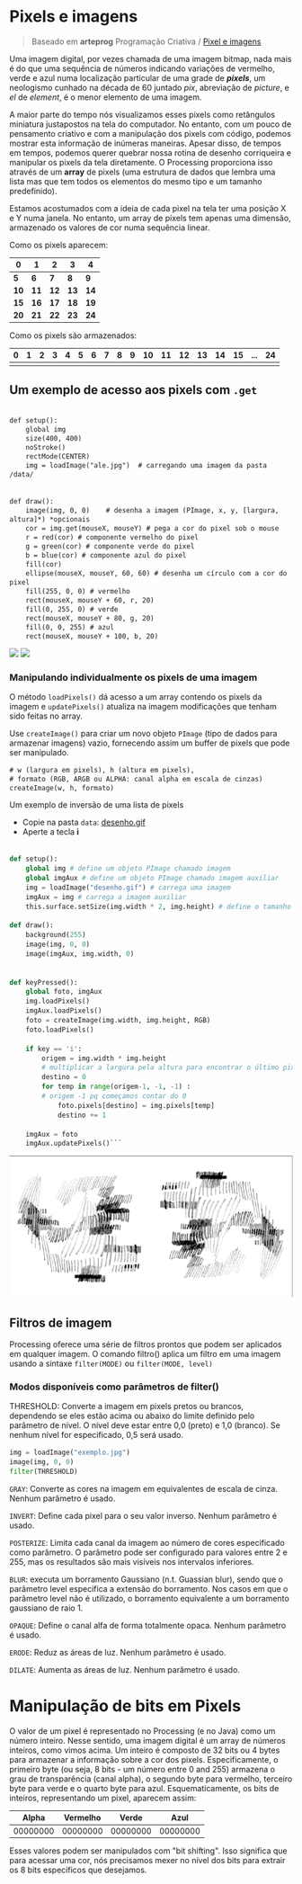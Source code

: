 # Pixels e imagens
> Baseado em **arteprog** Programação Criativa / [Pixel e imagens](https://github.com/arteprog/programacao-criativa/blob/master/conteudo/pixels-e-imagens.md)

Uma imagem digital, por vezes chamada de uma imagem bitmap, nada mais é do que uma sequência de números indicando variações de vermelho, verde e azul numa localização particular de uma grade de ***pixels***, um neologismo cunhado na década de 60 juntado *pix*, abreviação de *picture*, e *el* de *element*, é o menor elemento de uma imagem.

A maior parte do tempo nós visualizamos esses pixels como retângulos miniatura justapostos na tela do computador. No entanto, com um pouco de pensamento criativo e com a manipulação dos pixels com código, podemos mostrar esta informação de inúmeras maneiras. Apesar disso, de tempos em tempos, podemos querer quebrar nossa rotina de desenho corriqueira e manipular os pixels da tela diretamente. O Processing proporciona isso através de um **array** de pixels (uma estrutura de dados que lembra uma lista mas que tem todos os elementos do mesmo tipo e um tamanho predefinido).

Estamos acostumados com a ideia de cada pixel na tela ter uma posição X e Y numa janela. No entanto, um array de pixels tem apenas uma dimensão, armazenado os valores de cor numa sequência linear.
        
Como os pixels aparecem:

| 0 | 1 | 2 | 3 | 4 |
| -- | --- | --- | --- | --- |
| **5** | **6** | **7** | **8** | **9** |
| **10** | **11** | **12** | **13** | **14** |
| **15** | **16** | **17** | **18** | **19** |
| **20** | **21** | **22** | **23** | **24** |


Como os pixels são armazenados:

| 0 | 1 | 2 | 3 | 4 | 5 | 6 | 7 | 8 | 9 | 10 | 11 | 12 | 13 | 14 | 15 | ... | 24 |
| --- | --- | --- | --- | --- | --- | --- | --- | --- | --- | --- | --- | --- | --- | --- | --- | --- | --- |
| |



## Um exemplo de acesso aos pixels com `.get`


```pyde

def setup():
    global img
    size(400, 400)
    noStroke()
    rectMode(CENTER)
    img = loadImage("ale.jpg")  # carregando uma imagem da pasta /data/


def draw():
    image(img, 0, 0)    # desenha a imagem (PImage, x, y, [largura, altura]*) *opcionais 
    cor = img.get(mouseX, mouseY) # pega a cor do pixel sob o mouse
    r = red(cor) # componente vermelho do pixel
    g = green(cor) # componente verde do pixel
    b = blue(cor) # componente azul do pixel
    fill(cor)    
    ellipse(mouseX, mouseY, 60, 60) # desenha um círculo com a cor do pixel
    fill(255, 0, 0) # vermelho
    rect(mouseX, mouseY + 60, r, 20) 
    fill(0, 255, 0) # verde
    rect(mouseX, mouseY + 80, g, 20)
    fill(0, 0, 255) # azul
    rect(mouseX, mouseY + 100, b, 20)
```

![](https://github.com/arteprog/programacao-criativa/blob/master/assets/imagens/get008.jpg?raw=True) ![](https://github.com/arteprog/programacao-criativa/blob/master/assets/imagens/get017.jpg?raw=True)

### Manipulando individualmente os pixels de uma imagem 

O método `loadPixels()` dá acesso a um array contendo os pixels da imagem e `updatePixels()` atualiza na imagem modificações que tenham sido feitas no array.

Use `createImage()` para criar um novo objeto `PImage` (tipo de dados para armazenar imagens) vazio, fornecendo assim um buffer de pixels que pode ser manipulado.

```pyrhon
# w (largura em pixels), h (altura em pixels),
# formato (RGB, ARGB ou ALPHA: canal alpha em escala de cinzas)        
createImage(w, h, formato)
```

Um exemplo de inversão de uma lista de pixels

- Copie na pasta `data`: [desenho.gif](assets/desenho.gif)
- Aperte a tecla **i**

```python

def setup():
    global img # define um objeto PImage chamado imagem 
    global imgAux # define um objeto PImage chamado imagem auxiliar
    img = loadImage("desenho.gif") # carrega uma imagem
    imgAux = img # carrega a imagem auxiliar
    this.surface.setSize(img.width * 2, img.height) # define o tamanho da tela

def draw():
    background(255)
    image(img, 0, 0)
    image(imgAux, img.width, 0)


def keyPressed():
    global foto, imgAux 
    img.loadPixels()
    imgAux.loadPixels()
    foto = createImage(img.width, img.height, RGB)
    foto.loadPixels()

    if key == 'i':
        origem = img.width * img.height
        # multiplicar a largura pela altura para encontrar o último pixel
        destino = 0     
        for temp in range(origem-1, -1, -1) :
        # origem -1 pq começamos contar do 0
            foto.pixels[destino] = img.pixels[temp]
            destino += 1
    
    imgAux = foto
    imgAux.updatePixels()```
```
![](assets/desenho_inv.png)

<!-- exemplo de sorting quebrado

```python
def setup():
    global img, imgTemp
    size(800, 400)
    img = loadImage("monica.jpg")
    imgTemp = img.get()
    noLoop()

def draw():
    scale(2)
    image(img,0,0)
    image(imgTemp, img.width, 0)
    for i in range(len(imgTemp.pixels)):
        record = -1 
        selectedPixel = i 
        for j in range(len(imgTemp.pixels)):
            pix = imgTemp.pixels[j] 
            b = hue(pix) 
            if (b > record) :
                selectedPixel = j 
                record = b    
        
        cor = imgTemp.pixels[i]
        imgTemp.pixels[i] = imgTemp.pixels[selectedPixel]
        imgTemp.pixels[selectedPixel] = cor
    
    imgTemp.updatePixels()
```
![](https://github.com/arteprog/programacao-criativa/blob/master/assets/imagens/pixe02.png?raw=True)

--->

## Filtros de imagem

Processing oferece uma série de filtros prontos que podem ser aplicados em qualquer imagem. O comando filtro() aplica um filtro em uma imagem usando a sintaxe `filter(MODE)` ou `filter(MODE, level)`

### Modos disponíveis como parâmetros de filter()

THRESHOLD: Converte a imagem em pixels pretos ou brancos, dependendo se eles estão acima ou abaixo do limite definido pelo parâmetro de nível. O nível deve estar entre 0,0 (preto) e 1,0 (branco). Se nenhum nível for especificado, 0,5 será usado.
```python
img = loadImage("exemplo.jpg")
image(img, 0, 0)
filter(THRESHOLD)
```
        
`GRAY`: Converte as cores na imagem em equivalentes de escala de cinza. Nenhum parâmetro é usado.

`INVERT`: Define cada pixel para o seu valor inverso. Nenhum parâmetro é usado.

`POSTERIZE`: Limita cada canal da imagem ao número de cores especificado como parâmetro. O parâmetro pode ser configurado para valores entre 2 e 255, mas os resultados são mais visíveis nos intervalos inferiores.

`BLUR`: executa um borramento Gaussiano (n.t. Guassian blur), sendo que o parâmetro level especifica a extensão do borramento. Nos casos em que o parâmetro level não é utilizado, o borramento equivalente a um borramento gaussiano de raio 1.

`OPAQUE`: Define o canal alfa de forma totalmente opaca. Nenhum parâmetro é usado.

`ERODE`: Reduz as áreas de luz. Nenhum parâmetro é usado.

`DILATE`: Aumenta as áreas de luz. Nenhum parâmetro é usado.

# Manipulação de bits em Pixels

O valor de um pixel é representado no Processing (e no Java) como um número inteiro. Nesse sentido, uma imagem digital é um array de números inteiros, como vimos acima. Um inteiro é composto de 32 bits ou 4 bytes para armazenar a informação sobre a cor dos pixels. Especificamente, o primeiro byte (ou seja, 8 bits - um número entre 0 and 255) armazena o grau de transparência (canal alpha), o segundo byte para vermelho, terceiro byte para verde e o quarto byte para azul. Esquematicamente, os bits de inteiros, representando um pixel, aparecem assim:


| Alpha | Vermelho | Verde | Azul |
| ---    | ---    | --- | --- |
| 00000000 | 00000000 |    00000000 | 00000000 |

Esses valores podem ser manipulados com "bit shifting". Isso significa que para acessar uma cor, nós precisamos mexer no nível dos bits para extrair os 8 bits específicos que desejamos.    
